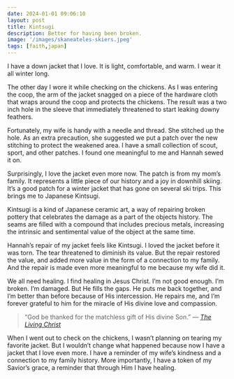 ```yaml
---
date: 2024-01-01 09:06:10
layout: post
title: Kintsugi
description: Better for having been broken.
image: '/images/skaneateles-skiers.jpeg'
tags: [faith,japan]
---
```


I have a down jacket that I love. It is light, comfortable, and warm. I wear it all winter long. 

The other day I wore it while checking on the chickens. As I was entering the coop, the arm of the jacket snagged on a piece of the hardware cloth that wraps around the coop and protects the chickens. The result was a two inch hole in the sleeve that immediately threatened to start leaking downy feathers. 

Fortunately, my wife is handy with a needle and thread. She stitched up the hole. As an extra precaution, she suggested we put a patch over the new stitching to protect the weakened area. I have a small collection of scout, sport, and other patches. I found one meaningful to me and Hannah sewed it on. 

Surprisingly, I love the jacket even more now. The patch is from my mom’s family. It represents a little piece of our history and a joy in downhill skiing. It’s a good patch for a winter jacket that has gone on several ski trips. This brings me to Japanese Kintsugi.

Kintsugi is a kind of Japanese ceramic art, a way of repairing broken pottery that celebrates the damage as a part of the objects history. The seams are filled with a compound that includes precious metals, increasing the intrinsic and sentimental value of the object at the same time. 

Hannah’s repair of my jacket feels like Kintsugi. I loved the jacket before it was torn. The tear threatened to diminish its value. But the repair restored the value, and added more value in the form of a connection to my family. And the repair is made even more meaningful to me because my wife did it. 

We all need healing. I find healing in Jesus Christ. I’m not good enough. I’m broken. I’m damaged. But He fills the gaps. He puts me back together, and I’m better than before because of His intercession. He repairs me, and I’m forever grateful to him for the miracle of His divine love and compassion. 

> “God be thanked for the matchless gift of His divine Son.”
> <cite>— [The Living Christ](https://www.churchofjesuschrist.org/study/scriptures/the-living-christ-the-testimony-of-the-apostles/the-living-christ-the-testimony-of-the-apostles?lang=eng)</cite> 

When I went out to check on the chickens, I wasn’t planning on tearing my favorite jacket. But I wouldn’t change what happened because now I have a jacket that I love even more. I have a reminder of my wife’s kindness and a connection to my family history. More importantly, I have a token of my Savior’s grace, a reminder that through Him I have healing.